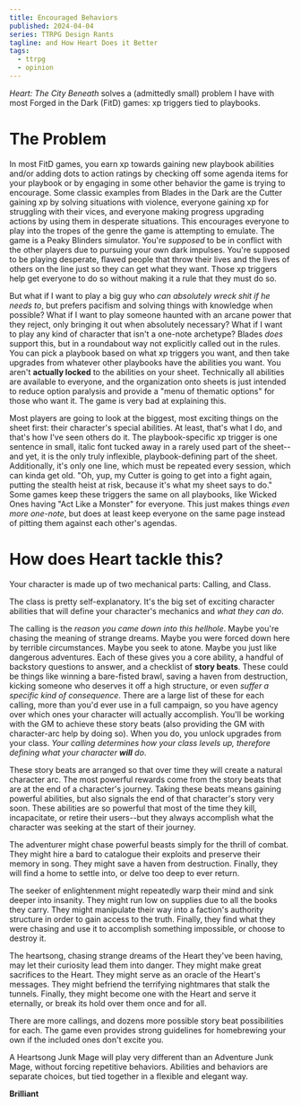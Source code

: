 ```yaml
---
title: Encouraged Behaviors
published: 2024-04-04
series: TTRPG Design Rants
tagline: and How Heart Does it Better
tags:
  - ttrpg
  - opinion
---
```


_Heart: The City Beneath_ solves a (admittedly small) problem I have with most
Forged in the Dark (FitD) games: xp triggers tied to playbooks.

# The Problem

In most FitD games, you earn xp towards gaining new playbook abilities and/or
adding dots to action ratings by checking off some agenda items for your
playbook or by engaging in some other behavior the game is trying to encourage.
Some classic examples from Blades in the Dark are the Cutter gaining xp by
solving situations with violence, everyone gaining xp for struggling with their
vices, and everyone making progress upgrading actions by using them in desperate
situations. This encourages everyone to play into the tropes of the genre the
game is attempting to emulate. The game is a Peaky Blinders simulator. You're
_supposed_ to be in conflict with the other players due to pursuing your own
dark impulses. You're supposed to be playing desperate, flawed people that throw
their lives and the lives of others on the line just so they can get what they
want. Those xp triggers help get everyone to do so without making it a rule that
they must do so.

But what if I want to play a big guy who _can absolutely wreck shit if he needs
to_, but prefers pacifism and solving things with knowledge when possible? What
if I want to play someone haunted with an arcane power that they reject, only
bringing it out when absolutely necessary? What if I want to play any kind of
character that isn't a one-note archetype? Blades _does_ support this, but in a
roundabout way not explicitly called out in the rules. You can pick a playbook
based on what xp triggers you want, and then take upgrades from whatever other
playbooks have the abilities you want. You aren't **actually locked** to the
abilities on your sheet. Technically all abilities are available to everyone,
and the organization onto sheets is just intended to reduce option paralysis and
provide a "menu of thematic options" for those who want it. The game is very bad
at explaining this.

Most players are going to look at the biggest, most exciting things on the sheet
first: their character's special abilities. At least, that's what I do, and
that's how I've seen others do it. The playbook-specific xp trigger is one
sentence in small, italic font tucked away in a rarely used part of the
sheet--and yet, it is the only truly inflexible, playbook-defining part of the
sheet. Additionally, it's only one line, which must be repeated every session,
which can kinda get old. "Oh, yup, my Cutter is going to get into a fight again,
putting the stealth heist at risk, because it's what my sheet says to do." Some
games keep these triggers the same on all playbooks, like Wicked Ones having
"Act Like a Monster" for everyone. This just makes things _even more one-note_,
but does at least keep everyone on the same page instead of pitting them against
each other's agendas.

# How does Heart tackle this?

Your character is made up of two mechanical parts: Calling, and Class.

The class is pretty self-explanatory. It's the big set of exciting character
abilities that will define your character's mechanics and _what they can do_.

The calling is the _reason you came down into this hellhole_. Maybe you're
chasing the meaning of strange dreams. Maybe you were forced down here by
terrible circumstances. Maybe you seek to atone. Maybe you just like dangerous
adventures. Each of these gives you a core ability, a handful of backstory
questions to answer, and a checklist of **story beats**. These could be things
like winning a bare-fisted brawl, saving a haven from destruction, kicking
someone who deserves it off a high structure, or even _suffer a specific kind of
consequence_. There are a large list of these for each calling, more than you'd
ever use in a full campaign, so you have agency over which ones your character
will actually accomplish. You'll be working with the GM to achieve these story
beats (also providing the GM with character-arc help by doing so). When you do,
you unlock upgrades from your class. _Your calling determines how your class
levels up, therefore defining what your character **will** do_.

These story beats are arranged so that over time they will create a natural
character arc. The most powerful rewards come from the story beats that are at
the end of a character's journey. Taking these beats means gaining powerful
abilities, but also signals the end of that character's story very soon. These
abilities are so powerful that most of the time they kill, incapacitate, or
retire their users--but they always accomplish what the character was seeking at
the start of their journey.

The adventurer might chase powerful beasts simply for the thrill of combat. They
might hire a bard to catalogue their exploits and preserve their memory in song.
They might save a haven from destruction. Finally, they will find a home to
settle into, or delve too deep to ever return.

The seeker of enlightenment might repeatedly warp their mind and sink deeper
into insanity. They might run low on supplies due to all the books they carry.
They might manipulate their way into a faction's authority structure in order to
gain access to the truth. Finally, they find what they were chasing and use it
to accomplish something impossible, or choose to destroy it.

The heartsong, chasing strange dreams of the Heart they've been having, may let
their curiosity lead them into danger. They might make great sacrifices to the
Heart. They might serve as an oracle of the Heart's messages. They might
befriend the terrifying nightmares that stalk the tunnels. Finally, they might
become one with the Heart and serve it eternally, or break its hold over them
once and for all.

There are more callings, and dozens more possible story beat possibilities for
each. The game even provides strong guidelines for homebrewing your own if the
included ones don't excite you.

A Heartsong Junk Mage will play very different than an Adventure Junk Mage,
without forcing repetitive behaviors. Abilities and behaviors are separate
choices, but tied together in a flexible and elegant way.

**Brilliant**
